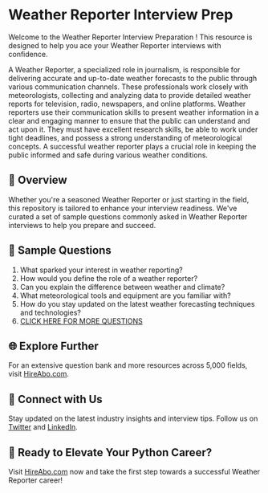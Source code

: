 # Weather Reporter Interview Prep

Welcome to the Weather Reporter Interview Preparation ! This resource is designed to help you ace your Weather Reporter interviews with confidence.

A Weather Reporter, a specialized role in journalism, is responsible for delivering accurate and up-to-date weather forecasts to the public through various communication channels. These professionals work closely with meteorologists, collecting and analyzing data to provide detailed weather reports for television, radio, newspapers, and online platforms. Weather reporters use their communication skills to present weather information in a clear and engaging manner to ensure that the public can understand and act upon it. They must have excellent research skills, be able to work under tight deadlines, and possess a strong understanding of meteorological concepts. A successful weather reporter plays a crucial role in keeping the public informed and safe during various weather conditions.

## 🚀 Overview

Whether you're a seasoned Weather Reporter or just starting in the field, this repository is tailored to enhance your interview readiness. We've curated a set of sample questions commonly asked in Weather Reporter interviews to help you prepare and succeed.

## 📝 Sample Questions

1. What sparked your interest in weather reporting?
2. How would you define the role of a weather reporter?
3. Can you explain the difference between weather and climate?
4. What meteorological tools and equipment are you familiar with?
5. How do you stay updated on the latest weather forecasting techniques and technologies?
6. [CLICK HERE FOR MORE QUESTIONS](https://hireabo.com/job/8_0_13/Weather%20Reporter)

## 🌐 Explore Further

For an extensive question bank and more resources across 5,000 fields, visit [HireAbo.com](https://www.hireabo.com).

## 📱 Connect with Us

Stay updated on the latest industry insights and interview tips. Follow us on [Twitter](https://twitter.com/hireabo) and [LinkedIn](https://www.linkedin.com/in/hire-abo-3609972a8/).

## 🚀 Ready to Elevate Your Python Career?

Visit [HireAbo.com](https://www.hireabo.com) now and take the first step towards a successful Weather Reporter career!